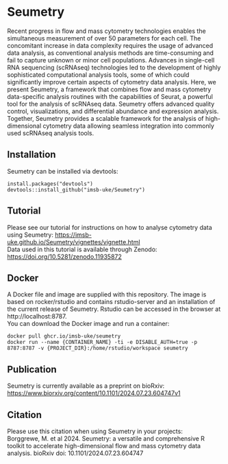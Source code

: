 # Seumetry
Recent progress in flow and mass cytometry technologies enables the simultaneous measurement of over 50 parameters for each cell. The concomitant increase in data complexity requires the usage of advanced data analysis, as conventional analysis methods are time-consuming and fail to capture unknown or minor cell populations. Advances in single-cell RNA sequencing (scRNAseq) technologies led to the development of highly sophisticated computational analysis tools, some of which could significantly improve certain aspects of cytometry data analysis. Here, we present Seumetry, a framework that combines flow and mass cytometry data-specific analysis routines with the capabilities of Seurat, a powerful tool for the analysis of scRNAseq data. Seumetry offers advanced quality control, visualizations, and differential abundance and expression analysis. Together, Seumetry provides a scalable framework for the analysis of high-dimensional cytometry data allowing seamless integration into commonly used scRNAseq analysis tools.  

## Installation
Seumetry can be installed via devtools:
```{r}
install.packages("devtools")
devtools::install_github("imsb-uke/Seumetry")
```

## Tutorial
Please see our tutorial for instructions on how to analyse cytometry data using Seumetry: https://imsb-uke.github.io/Seumetry/vignettes/vignette.html  
Data used in this tutorial is available through Zenodo: https://doi.org/10.5281/zenodo.11935872

## Docker
A Docker file and image are supplied with this repository. The image is based on rocker/rstudio and contains rstudio-server and an installation of the current release of Seumetry. Rstudio can be accessed in the browser at http://localhost:8787.  
You can download the Docker image and run a container:
```{bash}
docker pull ghcr.io/imsb-uke/seumetry
docker run --name {CONTAINER_NAME} -ti -e DISABLE_AUTH=true -p 8787:8787 -v {PROJECT_DIR}:/home/rstudio/workspace seumetry
```

## Publication
Seumetry is currently available as a preprint on bioRxiv: https://www.biorxiv.org/content/10.1101/2024.07.23.604747v1

## Citation
Please use this citation when using Seumetry in your projects:  
Borggrewe, M. et al 2024. Seumetry: a versatile and comprehensive R toolkit to accelerate high-dimensional flow and mass cytometry data analysis. bioRxiv doi: 10.1101/2024.07.23.604747
